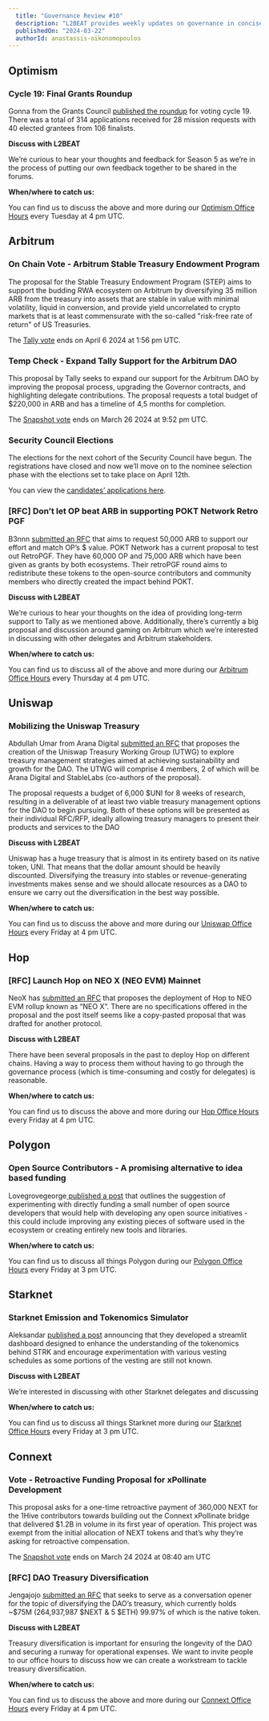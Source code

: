 ```yaml
---
  title: "Governance Review #10"
  description: "L2BEAT provides weekly updates on governance in concise articles."
  publishedOn: "2024-03-22"
  authorId: anastassis-oikonomopoulos
---
```


## **Optimism**

### **Cycle 19: Final Grants Roundup**

Gonna from the Grants Council [published the roundup](https://gov.optimism.io/t/draft-cycle-19-final-grants-roundup/7850) for voting cycle 19. There was a total of 314 applications received for 28 mission requests with 40 elected grantees from 106 finalists.

**Discuss with L2BEAT**

We’re curious to hear your thoughts and feedback for Season 5 as we’re in the process of putting our own feedback together to be shared in the forums.

**When/where to catch us:**

You can find us to discuss the above and more during our [Optimism Office Hours](meet.google.com/pem-jzrh-gkq) every Tuesday at 4 pm UTC.

## **Arbitrum**

### **On Chain Vote - Arbitrum Stable Treasury Endowment Program**

The proposal for the Stable Treasury Endowment Program (STEP) aims to support the budding RWA ecosystem on Arbitrum by diversifying 35 million ARB from the treasury into assets that are stable in value with minimal volatility, liquid in conversion, and provide yield uncorrelated to crypto markets that is at least commensurate with the so-called "risk-free rate of return" of US Treasuries.

The [Tally vote](https://www.tally.xyz/gov/arbitrum/proposal/38070839538623347085766954167338451189998347523518753197890888828931691912919) ends on April 6 2024 at 1:56 pm UTC.

### **Temp Check - Expand Tally Support for the Arbitrum DAO**

This proposal by Tally seeks to expand our support for the Arbitrum DAO by improving the proposal process, upgrading the Governor contracts, and highlighting delegate contributions. The proposal requests a total budget of $220,000 in ARB and has a timeline of 4,5 months for completion.

The [Snapshot vote](https://snapshot.org/#/arbitrumfoundation.eth/proposal/0x1204041955b729052b9adb4da9e3fa9a03c415ca45aeefd5c41da4d9d45ea851) ends on March 26 2024 at 9:52 pm UTC.

### **Security Council Elections**

The elections for the next cohort of the Security Council have begun. The registrations have closed and now we’ll move on to the nominee selection phase with the elections set to take place on April 12th.

You can view the [candidates’ applications here](https://forum.arbitrum.foundation/c/security-council-elections/12).

### **[RFC] Don’t let OP beat ARB in supporting POKT Network Retro PGF**

B3nnn [submitted an RFC](https://forum.arbitrum.foundation/t/proposal-don-t-let-op-beat-arb-in-supporting-pokt-network-retro-pgf/22571?u=disruptionjoe) that aims to request 50,000 ARB to support our effort and match OP’s $ value. POKT Network has a current proposal to test out RetroPGF. They have 60,000 OP and 75,000 ARB which have been given as grants by both ecosystems. Their retroPGF round aims to redistribute these tokens to the open-source contributors and community members who directly created the impact behind POKT.

**Discuss with L2BEAT**

We’re curious to hear your thoughts on the idea of providing long-term support to Tally as we mentioned above. Additionally, there’s currently a big proposal and discussion around gaming on Arbitrum which we’re interested in discussing with other delegates and Arbitrum stakeholders.

**When/where to catch us:**

You can find us to discuss all of the above and more during our [Arbitrum Office Hours](meet.google.com/jkj-nnop-arc) every Thursday at 4 pm UTC.

## **Uniswap**

### **Mobilizing the Uniswap Treasury**

Abdullah Umar from Arana Digital [submitted an RFC](https://gov.uniswap.org/t/mobilizing-the-uniswap-treasury/23397?u=abdullahumar) that proposes the creation of the Uniswap Treasury Working Group (UTWG) to explore treasury management strategies aimed at achieving sustainability and growth for the DAO. The UTWG will comprise 4 members, 2 of which will be Arana Digital and StableLabs (co-authors of the proposal).

The proposal requests a budget of 6,000 $UNI for 8 weeks of research, resulting in a deliverable of at least two viable treasury management options for the DAO to begin pursuing. Both of these options will be presented as their individual RFC/RFP, ideally allowing treasury managers to present their products and services to the DAO

**Discuss with L2BEAT**

Uniswap has a huge treasury that is almost in its entirety based on its native token, UNI. That means that the dollar amount should be heavily discounted. Diversifying the treasury into stables or revenue-generating investments makes sense and we should allocate resources as a DAO to ensure we carry out the diversification in the best way possible.

**When/where to catch us:**

You can find us to discuss the above and more during our [Uniswap Office Hours](http://meet.google.com/twm-jafw-esn) every Friday at 4 pm UTC.

## **Hop**

### **[RFC] Launch Hop on NEO X (NEO EVM) Mainnet**

NeoX has [submitted an RFC](https://forum.hop.exchange/t/request-for-comment-launch-hop-on-neo-x-neo-evm-mainnet/1136) that proposes the deployment of Hop to NEO EVM rollup known as “NEO X”. There are no specifications offered in the proposal and the post itself seems like a copy-pasted proposal that was drafted for another protocol.

**Discuss with L2BEAT**

There have been several proposals in the past to deploy Hop on different chains. Having a way to process them without having to go through the governance process (which is time-consuming and costly for delegates) is reasonable.

**When/where to catch us:**

You can find us to discuss the above and more during our [Hop Office Hours](http://meet.google.com/twm-jafw-esn) every Friday at 4 pm UTC.

## **Polygon**

### **Open Source Contributors - A promising alternative to idea based funding**

Lovegrovegeorge[ published a post](https://forum.polygon.technology/t/open-source-contributors-a-promising-alternative-to-idea-based-funding/13673) that outlines the suggestion of experimenting with directly funding a small number of open source developers that would help with developing any open source initiatives - this could include improving any existing pieces of software used in the ecosystem or creating entirely new tools and libraries.

**When/where to catch us:**

You can find us to discuss all things Polygon during our [Polygon Office Hours](meet.google.com/avz-chuc-ksa) every Friday at 3 pm UTC.

## **Starknet**

### **Starknet Emission and Tokenomics Simulator**

Aleksandar [published a post](https://community.starknet.io/t/starknet-emission-and-tokenomics-simulator/113756) announcing that they developed a streamlit dashboard designed to enhance the understanding of the tokenomics behind STRK and encourage experimentation with various vesting schedules as some portions of the vesting are still not known.

**Discuss with L2BEAT**

We’re interested in discussing with other Starknet delegates and discussing

**When/where to catch us:**

You can find us to discuss all things Starknet more during our [Starknet Office Hours](http://meet.google.com/avz-chuc-ksa) every Friday at 3 pm UTC.

## **Connext**

### **Vote - Retroactive Funding Proposal for xPollinate Development**

This proposal asks for a one-time retroactive payment of 360,000 NEXT for the 1Hive contributors towards building out the Connext xPollinate bridge that delivered $1.2B in volume in its first year of operation. This project was exempt from the initial allocation of NEXT tokens and that’s why they’re asking for retroactive compensation.

The [Snapshot vote](https://snapshot.org/#/dao.connext.eth/proposal/0x8192bf06ee51c65583fc0b5c22029bfb8751fb5a5f203fc6a3f0a06a68a50f96) ends on March 24 2024 at 08:40 am UTC

### **[RFC] DAO Treasury Diversification**

Jengajojo [submitted an RFC](https://forum.connext.network/t/temp-check-dao-treasury-diversification/1095) that seeks to serve as a conversation opener for the topic of diversifying the DAO’s treasury, which currently holds ~$75M (264,937,987 $NEXT & 5 $ETH) 99.97% of which is the native token.

**Discuss with L2BEAT**

Treasury diversification is important for ensuring the longevity of the DAO and securing a runway for operational expenses. We want to invite people to our office hours to discuss how we can create a workstream to tackle treasury diversification.

**When/where to catch us:**

You can find us to discuss the above and more during our [Connext Office Hours](meet.google.com/twm-jafw-esn) every Friday at 4 pm UTC.
